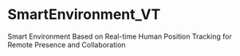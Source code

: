 # SmartEnvironment_VT
Smart Environment Based on Real-time Human Position Tracking for Remote Presence and Collaboration
